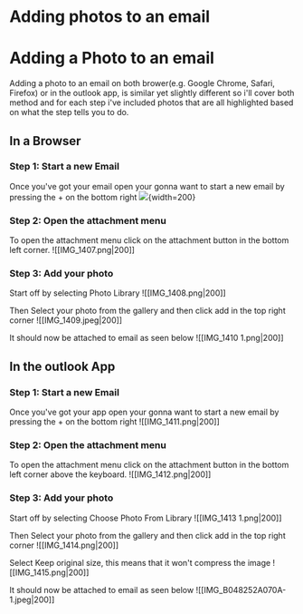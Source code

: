 # Adding photos to an email
# Adding a Photo to an email
Adding a photo to an email on both brower(e.g. Google Chrome, Safari, Firefox) or in the outlook app, is similar yet slightly different so i'll cover both method and for each step i've included photos that are all highlighted based on what the step tells you to do.

## In a Browser
### Step 1: Start a new Email
Once you've got your email open your gonna want to start a new email by pressing the + on the bottom right 
![](https://github.com/JakeK34959/Adding-photos-to-an-email/tree/main/src/IMG_1406.png){width=200}

### Step 2: Open the attachment menu
To open the attachment menu click on the attachment button in the bottom left corner.
![[IMG_1407.png|200]]

### Step 3: Add your photo
Start off by selecting Photo Library 
![[IMG_1408.png|200]]

Then Select your photo from the gallery and then click add in the top right corner
![[IMG_1409.jpeg|200]]

It should now be attached to email as seen below
![[IMG_1410 1.png|200]]

## In the outlook App

### Step 1: Start a new Email
Once you've got your app open your gonna want to start a new email by pressing the + on the bottom right
![[IMG_1411.png|200]]

### Step 2: Open the attachment menu
To open the attachment menu click on the attachment button in the bottom left corner above the keyboard.
![[IMG_1412.png|200]]

### Step 3: Add your photo
Start off by selecting Choose Photo From Library 
![[IMG_1413 1.png|200]]

Then Select your photo from the gallery and then click add in the top right corner
![[IMG_1414.png|200]]

Select Keep original size, this means that it won't compress the image 
![[IMG_1415.png|200]]

It should now be attached to email as seen below
![[IMG_B048252A070A-1.jpeg|200]]
